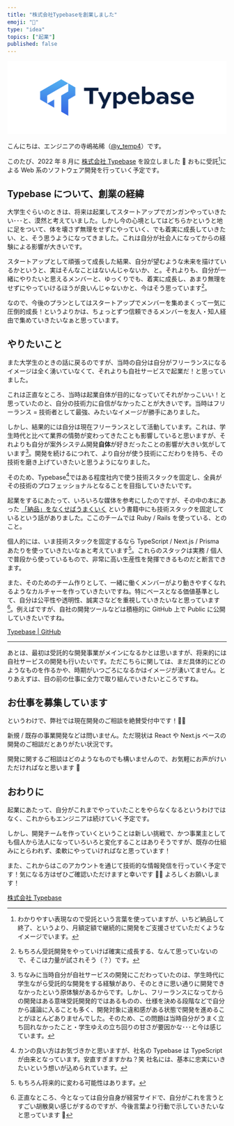 ```yaml
---
title: "株式会社Typebaseを創業しました"
emoji: "🙌"
type: "idea"
topics: ["起業"]
published: false
---
```


![](/images/founded-typebase-inc/logo-landscape.png)

こんにちは、エンジニアの寺嶋祐稀（[@y_temp4](https://twitter.com/y_temp4)）です。

このたび、2022 年 8 月に [株式会社 Typebase](https://typebase.dev/) を設立しました 🙌
おもに受託[^1]による Web 系のソフトウェア開発を行っていく予定です。

[^1]: わかりやすい表現なので受託という言葉を使っていますが、いちど納品して終了、というより、月額定額で継続的に開発をご支援させていただくようなイメージでいます。

## Typebase について、創業の経緯

大学生ぐらいのときは、将来は起業してスタートアップでガンガンやっていきたい･･･と、漠然と考えていました。しかし今の心境としてはどちらかというと地に足をついて、体を壊さず無理をせずにやっていく、でも着実に成長していきたい、と、そう思うようになってきました。これは自分が社会人になってからの経験による影響が大きいです。

スタートアップとして頑張って成長した結果、自分が望むような未来を描けているかというと、実はそんなことはないんじゃないか、と。それよりも、自分が一緒にやりたいと思えるメンバーと、ゆっくりでも、着実に成長し、あまり無理をせずにやっていけるほうが良いんじゃないかと、今はそう思っています[^2]。

[^2]: もちろん受託開発をやっていけば確実に成長する、なんて思っていないので、そこは力量が試されそう（？）です。

なので、今後のプランとしてはスタートアップでメンバーを集めまくって一気に圧倒的成長！というよりかは、ちょっとずつ信頼できるメンバーを友人・知人経由で集めていきたいなぁと思っています。

## やりたいこと

また大学生のときの話に戻るのですが、当時の自分は自分がフリーランスになるイメージは全く湧いていなくて、それよりも自社サービスで起業だ！と思っていました。

これは正直なところ、当時は起業自体が目的になっていてそれがかっこいい！と思っていたのと、自分の技術力に自信がなかったことが大きいです。当時はフリーランス = 技術者として最強、みたいなイメージが勝手にありました。

しかし、結果的には自分は現在フリーランスとして活動しています。これは、学生時代と比べて業界の情勢が変わってきたことも影響していると思いますが、それよりも自分が案外システム開発**自体**が好きだったことの影響が大きい気がしています[^3]。開発を続けるにつれて、より自分が使う技術にこだわりを持ち、その技術を磨き上げていきたいと思うようになりました。

[^3]: ちなみに当時自分が自社サービスの開発にこだわっていたのは、学生時代に学生ながら受託的な開発をする経験があり、そのときに思い通りに開発できなかったという原体験があるからです。しかし、フリーランスになってからの開発はある意味受託開発的ではあるものの、仕様を決める段階などで自分から議論に入ることも多く、開発対象に違和感がある状態で開発を進めることがほとんどありませんでした。そのため、この問題は当時自分がうまく立ち回れなかったこと・学生ゆえの立ち回りの甘さが要因かな･･･と今は感じています。

そのため、Typebase[^4]ではある程度社内で使う技術スタックを固定し、全員がその技術のプロフェッショナルとなることを目指していきたいです。

[^4]:
    カンの良い方はお気づきかと思いますが、社名の Typebase は TypeScript が由来となっています。安直すぎますかね？笑
    社名には、基本に忠実にいきたいという想いが込められています。

起業をするにあたって、いろいろな媒体を参考にしたのですが、その中の本にあった [「納品」をなくせばうまくいく](https://www.amazon.co.jp/dp/B00LSQ8G4W) という書籍中にも技術スタックを固定しているという話がありました。ここのチームでは Ruby / Rails を使っている、とのこと。

個人的には、いま技術スタックを固定するなら TypeScript / Next.js / Prisma あたりを使っていきたいなぁと考えています[^5]。これらのスタックは実務 / 個人で普段から使っているもので、非常に高い生産性を発揮できるものだと断言できます。

[^5]: もちろん将来的に変わる可能性はあります。

また、そのためのチーム作りとして、一緒に働くメンバーがより動きやすくなれるようなカルチャーを作っていきたいですね。特にベースとなる価値基準として、自分は公平性や透明性、誠実さなどを重視していきたいなと思っています[^6]。例えばですが、自社の開発ツールなどは積極的に GitHub 上で Public に公開していきたいですね。

[^6]: 正直なところ、今となっては自分自身が経営サイドで、自分がこれを言うとすごい胡散臭い感じがするのですが、今後言葉より行動で示していきたいなと思っています 💪

[Typebase | GitHub](https://github.com/typebase-inc)

---

あとは、最初は受託的な開発事業がメインになるかとは思いますが、将来的には自社サービスの開発も行いたいです。ただこちらに関しては、まだ具体的にどのようなものを作るかや、時期がいつごろになるかはイメージが湧いてません。とりあえずは、目の前の仕事に全力で取り組んでいきたいところですね。

## お仕事を募集しています

というわけで、弊社では現在開発のご相談を絶賛受付中です！🙇‍♂️

新規 / 既存の事業開発などは問いません。ただ現状は React や Next.js ベースの開発のご相談だとありがたい状況です。

開発に関するご相談はどのようなものでも構いませんので、お気軽にお声がけいただければなと思います 🙏

## おわりに

起業にあたって、自分がこれまでやっていたことをやらなくなるというわけではなく、これからもエンジニアは続けていく予定です。

しかし、開発チームを作っていくということは新しい挑戦で、かつ事業主としても個人から法人になっていろいろと変化することはありそうですが、既存の仕組みにとらわれず、柔軟にやっていければなと思っています！

また、これからはこのアカウントを通じて技術的な情報発信を行っていく予定です！気になる方はぜひご確認いただけますと幸いです 🙇‍♂️
よろしくお願いします！

[株式会社 Typebase](https://typebase.dev/)
